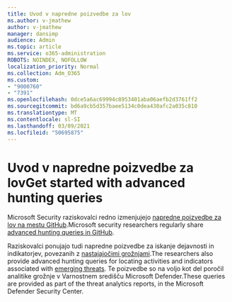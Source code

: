 ```yaml
---
title: Uvod v napredne poizvedbe za lov
ms.author: v-jmathew
author: v-jmathew
manager: dansimp
audience: Admin
ms.topic: article
ms.service: o365-administration
ROBOTS: NOINDEX, NOFOLLOW
localization_priority: Normal
ms.collection: Adm_O365
ms.custom:
- "9000760"
- "7391"
ms.openlocfilehash: 0dce5a6ac69994c8953401aba06aefb2d3761ff2
ms.sourcegitcommit: bd6a9cb5d357baee5134c0dea430afc2a035c810
ms.translationtype: MT
ms.contentlocale: sl-SI
ms.lasthandoff: 03/09/2021
ms.locfileid: "50695875"
---
```

# <a name="get-started-with-advanced-hunting-queries"></a><span data-ttu-id="e4463-102">Uvod v napredne poizvedbe za lov</span><span class="sxs-lookup"><span data-stu-id="e4463-102">Get started with advanced hunting queries</span></span>

<span data-ttu-id="e4463-103">Microsoft Security raziskovalci redno izmenjujejo [napredne poizvedbe za lov na mestu GitHub](https://go.microsoft.com/fwlink/?linkid=2144624).</span><span class="sxs-lookup"><span data-stu-id="e4463-103">Microsoft security researchers regularly share [advanced hunting queries in GitHub](https://go.microsoft.com/fwlink/?linkid=2144624).</span></span>

<span data-ttu-id="e4463-104">Raziskovalci ponujajo tudi napredne poizvedbe za iskanje dejavnosti in indikatorjev, povezanih z [nastajajočimi grožnjami](https://go.microsoft.com/fwlink/?linkid=2145808).</span><span class="sxs-lookup"><span data-stu-id="e4463-104">The researchers also provide advanced hunting queries for locating activities and indicators associated with [emerging threats](https://go.microsoft.com/fwlink/?linkid=2145808).</span></span> <span data-ttu-id="e4463-105">Te poizvedbe so na voljo kot del poročil analitike grožnje v Varnostnem središču Microsoft Defender.</span><span class="sxs-lookup"><span data-stu-id="e4463-105">These queries are provided as part of the threat analytics reports, in the Microsoft Defender Security Center.</span></span>
